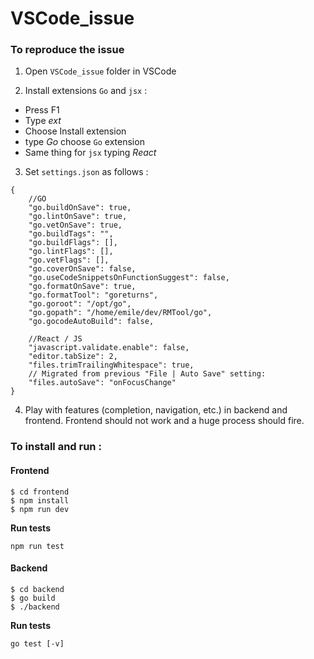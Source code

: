 # VSCode_issue

### To reproduce the issue
1. Open `VSCode_issue` folder in VSCode

2. Install extensions `Go` and `jsx` :

* Press F1
* Type *ext*
* Choose Install extension
* type *Go* choose `Go` extension
* Same thing for `jsx` typing *React*

3. Set `settings.json` as follows :

```
{
    //GO
    "go.buildOnSave": true,
    "go.lintOnSave": true,
    "go.vetOnSave": true,
    "go.buildTags": "",
    "go.buildFlags": [],
    "go.lintFlags": [],
    "go.vetFlags": [],
    "go.coverOnSave": false,
    "go.useCodeSnippetsOnFunctionSuggest": false,
    "go.formatOnSave": true,
    "go.formatTool": "goreturns",
    "go.goroot": "/opt/go",
    "go.gopath": "/home/emile/dev/RMTool/go",
    "go.gocodeAutoBuild": false,

    //React / JS
    "javascript.validate.enable": false,
    "editor.tabSize": 2,
    "files.trimTrailingWhitespace": true,
    // Migrated from previous "File | Auto Save" setting:
    "files.autoSave": "onFocusChange"
}
```

4. Play with features (completion, navigation, etc.) in backend and frontend. Frontend should not work and a huge process should fire.

### To install and run :

#### Frontend
 
```
$ cd frontend
$ npm install
$ npm run dev
```

**Run tests**

`npm run test`

#### Backend

```
$ cd backend
$ go build
$ ./backend
```

**Run tests**

`go test [-v]`

